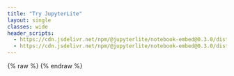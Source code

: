 ```yaml
---
title: "Try JupyterLite"
layout: single
classes: wide
header_scripts:
  - https://cdn.jsdelivr.net/npm/@jupyterlite/notebook-embed@0.3.0/dist/style.css
  - https://cdn.jsdelivr.net/npm/@jupyterlite/notebook-embed@0.3.0/dist/index.js
---
```


{% raw %}
<jupyterlite-wasm
  src="{{ '/assets/notebooks/GmailToCalendar.ipynb' | relative_url }}"
  width="100%"
  height="600px">
</jupyterlite-wasm>
{% endraw %}